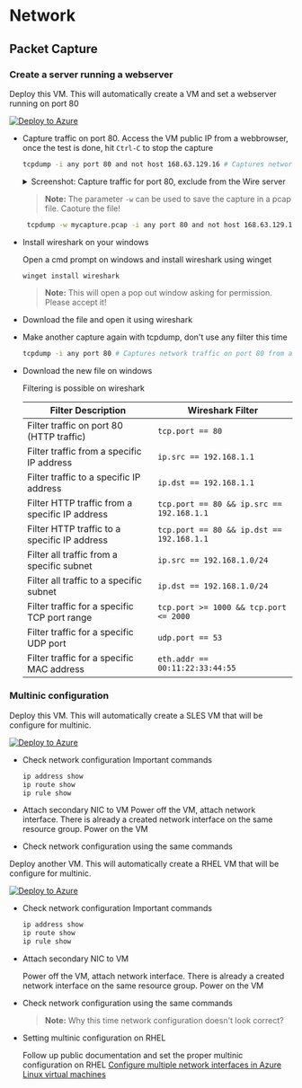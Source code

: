 # Network
## Packet Capture
### Create a server running a webserver
Deploy this VM. This will automatically create a VM and set a webserver running on port 80
  
  [![Deploy to Azure](https://aka.ms/deploytoazurebutton)](https://portal.azure.com/#create/Microsoft.Template/uri/https%3A%2F%2Fraw.githubusercontent.com%2Fjonathanbrenes%2Fmentorship%2Frefs%2Fheads%2Fmain%2Fnetwork001.json)
- Capture traffic on port 80. Access the VM public IP from a webbrowser, once the test is done, hit ```Ctrl-C``` to stop the capture
  ``` bash
  tcpdump -i any port 80 and not host 168.63.129.16 # Captures network traffic on port 80 from all interfaces while excluding traffic from the IP address 168.63.129.16 which could be sending health probes to the VM.
  ```

  <details>
     <summary>Screenshot: Capture traffic for port 80, exclude from the Wire server</summary>

	<img src="./.attachments/lab10image39.png" alt="Check for updates." size=950x>
  </details> 

  > **Note:** The parameter ```-w``` can be used to save the capture in a pcap file. Caoture the file!
  ``` bash
   tcpdump -w mycapture.pcap -i any port 80 and not host 168.63.129.16
  ```
- Install wireshark on your windows
  
  Open a cmd prompt on windows and install wireshark using winget
  ```batch
  winget install wireshark
  ```
  > **Note:** This will open a pop out window asking for permission. Please accept it!

- Download the file and open it using wireshark

- Make another capture again with tcpdump, don't use any filter this time
  ``` bash
  tcpdump -i any port 80 # Captures network traffic on port 80 from all interfaces.
  ```

- Download the new file on windows
  
  Filtering is possible on wireshark
  
  | **Filter Description**                           | **Wireshark Filter**                  |
  |--------------------------------------------------|---------------------------------------|
  | Filter traffic on port 80 (HTTP traffic)         | `tcp.port == 80`                      |
  | Filter traffic from a specific IP address        | `ip.src == 192.168.1.1`               |
  | Filter traffic to a specific IP address          | `ip.dst == 192.168.1.1`               |
  | Filter HTTP traffic from a specific IP address   | `tcp.port == 80 && ip.src == 192.168.1.1` |
  | Filter HTTP traffic to a specific IP address     | `tcp.port == 80 && ip.dst == 192.168.1.1` |
  | Filter all traffic from a specific subnet        | `ip.src == 192.168.1.0/24`            |
  | Filter all traffic to a specific subnet          | `ip.dst == 192.168.1.0/24`            |
  | Filter traffic for a specific TCP port range     | `tcp.port >= 1000 && tcp.port <= 2000`|
  | Filter traffic for a specific UDP port           | `udp.port == 53`                      |
  | Filter traffic for a specific MAC address        | `eth.addr == 00:11:22:33:44:55`       |


### Multinic configuration
Deploy this VM. This will automatically create a SLES VM that will be configure for multinic.
  
  [![Deploy to Azure](https://aka.ms/deploytoazurebutton)](https://portal.azure.com/#create/Microsoft.Template/uri/https%3A%2F%2Fraw.githubusercontent.com%2Fjonathanbrenes%2Fmentorship%2Frefs%2Fheads%2Fmain%2Fnetwork002.json)
- Check network configuration
  Important commands
  ```bash
  ip address show
  ip route show
  ip rule show
  ```
- Attach secondary NIC to VM
  Power off the VM, attach network interface. There is already a created network interface on the same resource group. Power on the VM

- Check network configuration using the same commands

Deploy another VM. This will automatically create a RHEL VM that will be configure for multinic.
  
  [![Deploy to Azure](https://aka.ms/deploytoazurebutton)](https://portal.azure.com/#create/Microsoft.Template/uri/https%3A%2F%2Fraw.githubusercontent.com%2Fjonathanbrenes%2Fmentorship%2Frefs%2Fheads%2Fmain%2Fnetwork003.json)
- Check network configuration
  Important commands
  ```bash
  ip address show
  ip route show
  ip rule show
  ```
- Attach secondary NIC to VM
  
  Power off the VM, attach network interface. There is already a created network interface on the same resource group. Power on the VM

- Check network configuration using the same commands
  
  >**Note:** Why this time network configuration doesn't look correct?

- Setting multinic configuration on RHEL
  
  Follow up public documentation and set the proper multinic configuration on RHEL [Configure multiple network interfaces in Azure Linux virtual machines](https://learn.microsoft.com/troubleshoot/azure/virtual-machines/linux/linux-vm-multiple-virtual-network-interfaces-configuration?tabs=1subnet%2Crhel8)

